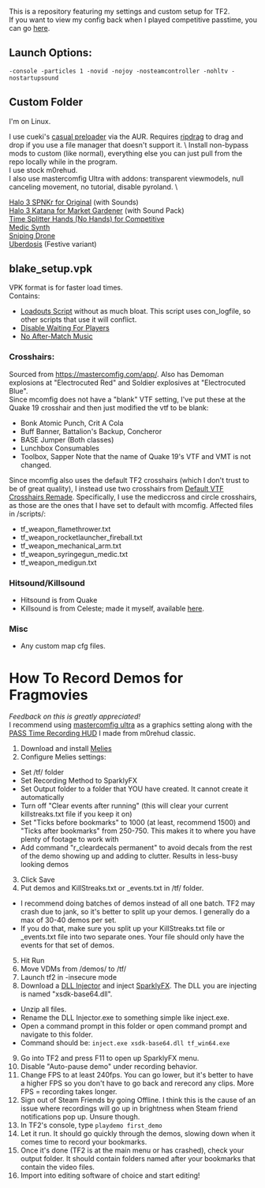 This is a repository featuring my settings and custom setup for TF2. \
If you want to view my config back when I played competitive passtime, you can go [here](https://github.com/blakeplusplus/tf2plusplus/tree/bc4f80fdcfb4c330271d1a216601b14213e304a8).

## Launch Options:
```
-console -particles 1 -novid -nojoy -nosteamcontroller -nohltv -nostartupsound 
```

## Custom Folder

I'm on Linux.

I use cueki's [casual preloader](https://github.com/cueki/casual-pre-loader?tab=readme-ov-file#if-you-want-to-run-with-python-linux) via the AUR. Requires [ripdrag](https://github.com/nik012003/ripdrag) to drag and drop if you use a file manager that doesn't support it. \ 
Install non-bypass mods to custom (like normal), everything else you can just pull from the repo locally while in the program. \
I use stock m0rehud. \
I also use mastercomfig Ultra with addons: transparent viewmodels, null canceling movement, no tutorial, disable pyroland. \

[Halo 3 SPNKr for Original](https://gamebanana.com/mods/566131) (with Sounds)<br>
[Halo 3 Katana for Market Gardener](https://gamebanana.com/mods/566489) (with Sound Pack)<br>
[Time Splitter Hands (No Hands) for Competitive](https://gamebanana.com/mods/467431)<br>
[Medic Synth](https://gamebanana.com/mods/494098)<br>
[Sniping Drone](https://gamebanana.com/mods/506276)<br>
[Uberdosis](https://gamebanana.com/mods/493144) (Festive variant)

## blake_setup.vpk

VPK format is for faster load times. \
Contains:

- [Loadouts Script](https://github.com/jooonior/tf2-loadouts-script) without as much bloat. This script uses con_logfile, so other scripts that use it will conflict.
- [Disable Waiting For Players](https://gamebanana.com/mods/448996)
- [No After-Match Music](https://gamebanana.com/sounds/33479)

### Crosshairs:

Sourced from https://mastercomfig.com/app/. Also has Demoman explosions at "Electrocuted Red" and Soldier explosives at "Electrocuted Blue". \
Since mcomfig does not have a "blank" VTF setting, I've put these at the Quake 19 crosshair and then just modified the vtf to be blank:
- Bonk Atomic Punch, Crit A Cola
- Buff Banner, Battalion's Backup, Concheror
- BASE Jumper (Both classes)
- Lunchbox Consumables
- Toolbox, Sapper
Note that the name of Quake 19's VTF and VMT is not changed.

Since mcomfig also uses the default TF2 crosshairs (which I don't trust to be of great quality), I instead use two crosshairs from [Default VTF Crosshairs Remade](https://gamebanana.com/mods/464818). Specifically, I use the mediccross and circle crosshairs, as those are the ones that I have set to default with mcomfig.
Affected files in /scripts/:
- tf_weapon_flamethrower.txt
- tf_weapon_rocketlauncher_fireball.txt
- tf_weapon_mechanical_arm.txt
- tf_weapon_syringegun_medic.txt
- tf_weapon_medigun.txt

### Hitsound/Killsound

- Hitsound is from Quake
- Killsound is from Celeste; made it myself, available [here](https://gamebanana.com/sounds/72480).

### Misc

- Any custom map cfg files.

# How To Record Demos for Fragmovies

_Feedback on this is greatly appreciated!_\
I recommend using [mastercomfig ultra](https://mastercomfig.com/app/) as a graphics setting along with the [PASS Time Recording HUD](https://github.com/p4sstime/recording-hud) I made from m0rehud classic.

1. Download and install [Melies](https://github.com/Mark-Prime/Melies)
2. Configure Melies settings:
- Set /tf/ folder
- Set Recording Method to SparklyFX
- Set Output folder to a folder that YOU have created. It cannot create it automatically
- Turn off "Clear events after running" (this will clear your current killstreaks.txt file if you keep it on)
- Set "Ticks before bookmarks" to 1000 (at least, recommend 1500) and "Ticks after bookmarks" from 250-750. This makes it to where you have plenty of footage to work with
- Add command "r_cleardecals permanent" to avoid decals from the rest of the demo showing up and adding to clutter. Results in less-busy looking demos
3. Click Save
4. Put demos and KillStreaks.txt or _events.txt in /tf/ folder.
- I recommend doing batches of demos instead of all one batch. TF2 may crash due to jank, so it's better to split up your demos. I generally do a max of 30-40 demos per set.
- If you do that, make sure you split up your KillStreaks.txt file or _events.txt file into two separate ones. Your file should only have the events for that set of demos.
5. Hit Run
6. Move VDMs from /demos/ to /tf/
7. Launch tf2 in -insecure mode
8. Download a [DLL Injector](https://github.com/adamhlt/DLL-Injector) and inject [SparklyFX](https://github.com/cademtz/sparkly-fx). The DLL you are injecting is named "xsdk-base64.dll".
- Unzip all files.
- Rename the DLL Injector.exe to something simple like inject.exe.
- Open a command prompt in this folder or open command prompt and navigate to this folder.
- Command should be: `inject.exe xsdk-base64.dll tf_win64.exe`
9. Go into TF2 and press F11 to open up SparklyFX menu.
10. Disable "Auto-pause demo" under recording behavior.
11. Change FPS to at least 240fps. You can go lower, but it's better to have a higher FPS so you don't have to go back and rerecord any clips. More FPS = recording takes longer.
12. Sign out of Steam Friends by going Offline. I think this is the cause of an issue where recordings will go up in brightness when Steam friend notifications pop up. Unsure though.
13. In TF2's console, type `playdemo first_demo`
14. Let it run. It should go quickly through the demos, slowing down when it comes time to record your bookmarks.
15. Once it's done (TF2 is at the main menu or has crashed), check your output folder. It should contain folders named after your bookmarks that contain the video files.
16. Import into editing software of choice and start editing!
